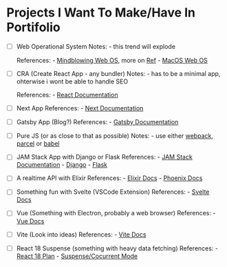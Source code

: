 # Projects I Want To Make/Have In Portifolio

- [ ] Web Operational System
	Notes:
		- this trend will explode

	References:
		- [Mindblowing Web OS](https://rauno.me/), more on [Ref](https://www.instagram.com/p/CYBoLtygJ9j/)
		- [MacOS Web OS](https://macos.vercel.app/)

- [ ] CRA (Create React App - any bundler)
	Notes:
		- has to be a minimal app, ohterwise i wont be able to handle SEO
	
	References:
		- [React Documentation](https://reactjs.org/)

- [ ] Next App
	References:
		- [Next Documentation](https://nextjs.org/)

- [ ] Gatsby App (Blog?)
	References:
		- [Gatsby Documentation](https://www.gatsbyjs.com/)

- [ ] Pure JS (or as close to that as possible)
	Notes:
		- use either [webpack](https://webpack.js.org/), [parcel](https://parceljs.org/) or [babel](https://babeljs.io/)

- [ ] JAM Stack App with Django or Flask
	References:
		- [JAM Stack Documentation](https://jamstack.org/)
		- [Django](https://www.djangoproject.com/)
		- [Flask](https://flask.palletsprojects.com/en/2.0.x/)

- [ ] A realtime API with Elixir
	References:
		- [Elixir Docs](https://elixir-lang.org/)
		- [Phoenix Docs](https://www.phoenixframework.org/)

- [ ] Something fun with Svelte (VSCode Extension)
	References:
		- [Svelte Docs](https://svelte.dev/)

- [ ] Vue (Something with Electron, probably a web browser)
	References:
		- [Vue Docs](https://vuejs.org/)

- [ ] Vite (Look into ideas)
	References:
		- [Vite Docs](https://vitejs.dev/)

- [ ] React 18 Suspense (something with heavy data fetching)
	References:
		- [React 18 Plan](https://reactjs.org/blog/2021/06/08/the-plan-for-react-18.html)
		- [Suspense/Cocurrent Mode](https://reactjs.org/docs/concurrent-mode-suspense.html)
 
